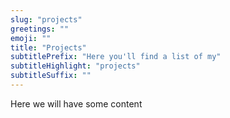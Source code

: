 ```yaml
---
slug: "projects"
greetings: ""
emoji: ""
title: "Projects"
subtitlePrefix: "Here you'll find a list of my"
subtitleHighlight: "projects"
subtitleSuffix: ""
---
```

Here we will have some content